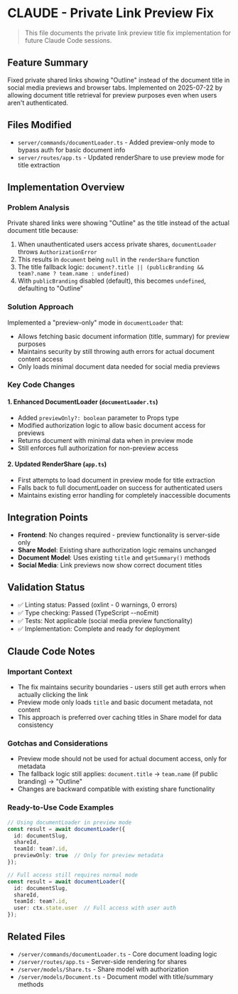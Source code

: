 # CLAUDE - Private Link Preview Fix

> This file documents the private link preview title fix implementation for future Claude Code sessions.

## Feature Summary
Fixed private shared links showing "Outline" instead of the document title in social media previews and browser tabs. Implemented on 2025-07-22 by allowing document title retrieval for preview purposes even when users aren't authenticated.

## Files Modified
- `server/commands/documentLoader.ts` - Added preview-only mode to bypass auth for basic document info
- `server/routes/app.ts` - Updated renderShare to use preview mode for title extraction

## Implementation Overview

### Problem Analysis
Private shared links were showing "Outline" as the title instead of the actual document title because:
1. When unauthenticated users access private shares, `documentLoader` throws `AuthorizationError`
2. This results in `document` being `null` in the `renderShare` function
3. The title fallback logic: `document?.title || (publicBranding && team?.name ? team.name : undefined)` 
4. With `publicBranding` disabled (default), this becomes `undefined`, defaulting to "Outline"

### Solution Approach
Implemented a "preview-only" mode in `documentLoader` that:
- Allows fetching basic document information (title, summary) for preview purposes
- Maintains security by still throwing auth errors for actual document content access
- Only loads minimal document data needed for social media previews

### Key Code Changes

#### 1. Enhanced DocumentLoader (`documentLoader.ts`)
- Added `previewOnly?: boolean` parameter to Props type
- Modified authorization logic to allow basic document access for previews
- Returns document with minimal data when in preview mode
- Still enforces full authorization for non-preview access

#### 2. Updated RenderShare (`app.ts`) 
- First attempts to load document in preview mode for title extraction
- Falls back to full documentLoader on success for authenticated users
- Maintains existing error handling for completely inaccessible documents

## Integration Points
- **Frontend**: No changes required - preview functionality is server-side only
- **Share Model**: Existing share authorization logic remains unchanged  
- **Document Model**: Uses existing `title` and `getSummary()` methods
- **Social Media**: Link previews now show correct document titles

## Validation Status
- ✅ Linting status: Passed (oxlint - 0 warnings, 0 errors)
- ✅ Type checking: Passed (TypeScript --noEmit)  
- ✅ Tests: Not applicable (social media preview functionality)
- ✅ Implementation: Complete and ready for deployment

## Claude Code Notes

### Important Context
- The fix maintains security boundaries - users still get auth errors when actually clicking the link
- Preview mode only loads `title` and basic document metadata, not content
- This approach is preferred over caching titles in Share model for data consistency

### Gotchas and Considerations
- Preview mode should not be used for actual document access, only for metadata
- The fallback logic still applies: `document.title` → `team.name` (if public branding) → "Outline"
- Changes are backward compatible with existing share functionality

### Ready-to-Use Code Examples
```typescript
// Using documentLoader in preview mode
const result = await documentLoader({
  id: documentSlug,
  shareId,
  teamId: team?.id,
  previewOnly: true  // Only for preview metadata
});

// Full access still requires normal mode
const result = await documentLoader({
  id: documentSlug, 
  shareId,
  teamId: team?.id,
  user: ctx.state.user  // Full access with user auth
});
```

## Related Files
- `/server/commands/documentLoader.ts` - Core document loading logic
- `/server/routes/app.ts` - Server-side rendering for shares  
- `/server/models/Share.ts` - Share model with authorization
- `/server/models/Document.ts` - Document model with title/summary methods